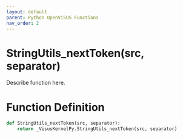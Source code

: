 ```yaml
---
layout: default
parent: Python OpenViSUS Functions
nav_order: 2
---
```


# StringUtils_nextToken(src, separator)

Describe function here.

# Function Definition

```python
def StringUtils_nextToken(src, separator):
    return _VisusKernelPy.StringUtils_nextToken(src, separator)
```